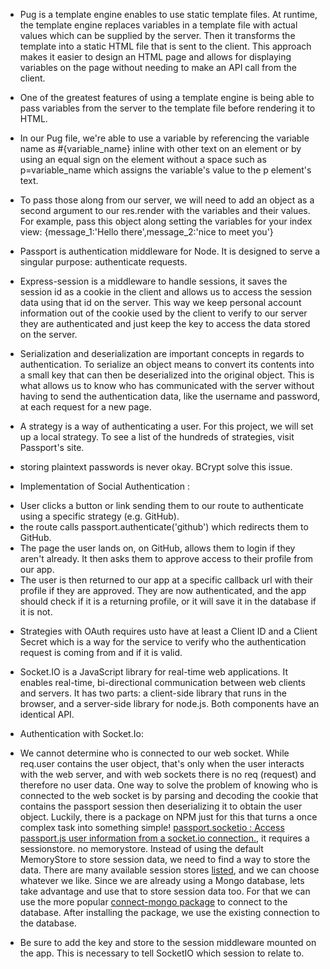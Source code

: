 * Pug is a template engine enables to use static template files. At runtime, the template engine replaces variables in a template file with actual values which can be supplied by the server. Then it transforms the template into a static HTML file that is sent to the client. This approach makes it easier to design an HTML page and allows for displaying variables on the page without needing to make an API call from the client.

* One of the greatest features of using a template engine is being able to pass variables from the server to the template file before rendering it to HTML.

* In our Pug file, we're able to use a variable by referencing the variable name as #{variable_name} inline with other text on an element or by using an equal sign on the element without a space such as p=variable_name which assigns the variable's value to the p element's text.

* To pass those along from our server, we will need to add an object as a second argument to our res.render with the variables and their values. For example, pass this object along setting the variables for your index view: {message_1:'Hello there',message_2:'nice to meet you'}

* Passport is authentication middleware for Node. It is designed to serve a singular purpose: authenticate requests. 

* Express-session is a middleware to handle sessions, it saves the session id as a cookie in the client and allows us to access the session data using that id on the server. This way we keep personal account information out of the cookie used by the client to verify to our server they are authenticated and just keep the key to access the data stored on the server.

* Serialization and deserialization are important concepts in regards to authentication. To serialize an object means to convert its contents into a small key that can then be deserialized into the original object. This is what allows us to know who has communicated with the server without having to send the authentication data, like the username and password, at each request for a new page.

* A strategy is a way of authenticating a user. For this project, we will set up a local strategy. To see a list of the hundreds of strategies, visit Passport's site.

* storing plaintext passwords is never okay. BCrypt solve this issue.

* Implementation of Social Authentication :
 - User clicks a button or link sending them to our route to authenticate using a specific strategy (e.g. GitHub).
 - the route calls passport.authenticate('github') which redirects them to GitHub.
 - The page the user lands on, on GitHub, allows them to login if they aren't already. It then asks them to approve access to their profile from our app.
 - The user is then returned to our app at a specific callback url with their profile if they are approved. They are now authenticated, and the app should check if it is a returning profile, or it will save it in the database if it is not.

* Strategies with OAuth requires usto have at least a Client ID and a Client Secret which is a way for the service to verify who the authentication request is coming from and if it is valid.

* Socket.IO is a JavaScript library for real-time web applications. It enables real-time, bi-directional communication between web clients and servers. It has two parts: a client-side library that runs in the browser, and a server-side library for node.js. Both components have an identical API.

* Authentication with Socket.Io:
 - We cannot determine who is connected to our web socket. While req.user contains the user object, that's only when the user interacts with the web server, and with web sockets there is no req (request) and therefore no user data. One way to solve the problem of knowing who is connected to the web socket is by parsing and decoding the cookie that contains the passport session then deserializing it to obtain the user object. Luckily, there is a package on NPM just for this that turns a once complex task into something simple! [passport.socketio : Access passport.js user information from a socket.io connection.](https://www.npmjs.com/package/passport.socketio), it requires a sessionstore. no memorystore. Instead of using the default MemoryStore to store session data, we need to find a way to store the data. There are many available session stores [listed](https://github.com/expressjs/session/blob/master/README.md#compatible-session-stores), and we can choose whatever we like. Since we are already using a Mongo database, lets take advantage and use that to store session data too. For that we can use the more popular [connect-mongo package](https://www.npmjs.com/package/connect-mongo) to connect to the database. After installing the package, we use the existing connection to the database.

 - Be sure to add the key and store to the session middleware mounted on the app. This is necessary to tell SocketIO which session to relate to.